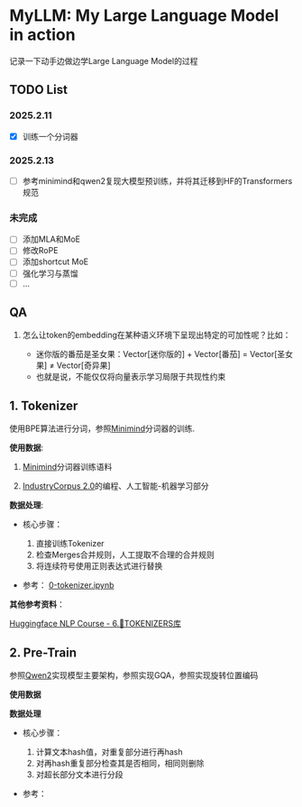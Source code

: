 # MyLLM: My Large Language Model in action

记录一下动手边做边学Large Language Model的过程

## TODO List

### 2025.2.11

- [x] 训练一个分词器

### 2025.2.13

- [ ] 参考minimind和qwen2复现大模型预训练，并将其迁移到HF的Transformers规范

### 未完成

- [ ] 添加MLA和MoE
- [ ] 修改RoPE
- [ ] 添加shortcut MoE
- [ ] 强化学习与蒸馏
- [ ] ...

## QA

1. 怎么让token的embedding在某种语义环境下呈现出特定的可加性呢？比如：

    - 迷你版的番茄是圣女果：Vector[迷你版的] + Vector[番茄] = Vector[圣女果] ≠ Vector[奇异果]
    - 也就是说，不能仅仅将向量表示学习局限于共现性约束

## 1. Tokenizer

使用BPE算法进行分词，参照[Minimind](https://github.com/jingyaogong/minimind)分词器的训练.

**使用数据**:

1. [Minimind](https://github.com/jingyaogong/minimind)分词器训练语料

2. [IndustryCorpus 2.0](https://data.baai.ac.cn/details/BAAI-IndustryCorpus-v2)的编程、人工智能-机器学习部分

**数据处理**:

- 核心步骤：

    1. 直接训练Tokenizer
    2. 检查Merges合并规则，人工提取不合理的合并规则
    3. 将连续符号使用正则表达式进行替换

- 参考： [0-tokenizer.ipynb](./notebooks/0-tokenizer.ipynb)

**其他参考资料**：

[Huggingface NLP Course - 6.🤗TOKENIZERS库](https://huggingface.co/learn/nlp-course/zh-CN/chapter6/1?fw=pt)

## 2. Pre-Train

参照[Qwen2]()实现模型主要架构，参照[]()实现GQA，参照[]()实现旋转位置编码

**使用数据**

**数据处理**

- 核心步骤：

    1. 计算文本hash值，对重复部分进行再hash
    2. 对再hash重复部分检查其是否相同，相同则删除
    3. 对超长部分文本进行分段

- 参考： []()
